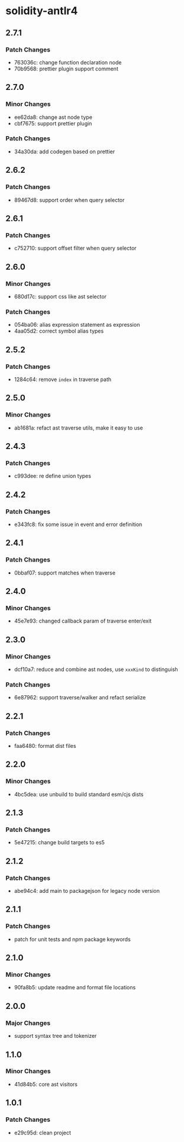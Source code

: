 # solidity-antlr4

## 2.7.1

### Patch Changes

- 763036c: change function declaration node
- 70b9568: prettier plugin support comment

## 2.7.0

### Minor Changes

- ee62da8: change ast node type
- cbf7675: support prettier plugin

### Patch Changes

- 34a30da: add codegen based on prettier

## 2.6.2

### Patch Changes

- 89467d8: support order when query selector

## 2.6.1

### Patch Changes

- c752710: support offset filter when query selector

## 2.6.0

### Minor Changes

- 680d17c: support css like ast selector

### Patch Changes

- 054ba06: alias expression statement as expression
- 4aa05d2: correct symbol alias types

## 2.5.2

### Patch Changes

- 1284c64: remove `index` in traverse path

## 2.5.0

### Minor Changes

- ab1681a: refact ast traverse utils, make it easy to use

## 2.4.3

### Patch Changes

- c993dee: re define union types

## 2.4.2

### Patch Changes

- e343fc8: fix some issue in event and error definition

## 2.4.1

### Patch Changes

- 0bbaf07: support matches when traverse

## 2.4.0

### Minor Changes

- 45e7e93: changed callback param of traverse enter/exit

## 2.3.0

### Minor Changes

- dcf10a7: reduce and combine ast nodes, use `xxxKind` to distinguish

### Patch Changes

- 6e87962: support traverse/walker and refact serialize

## 2.2.1

### Patch Changes

- faa6480: format dist files

## 2.2.0

### Minor Changes

- 4bc5dea: use unbuild to build standard esm/cjs dists

## 2.1.3

### Patch Changes

- 5e47215: change build targets to es5

## 2.1.2

### Patch Changes

- abe94c4: add main to packagejson for legacy node version

## 2.1.1

### Patch Changes

- patch for unit tests and npm package keywords

## 2.1.0

### Minor Changes

- 90fa8b5: update readme and format file locations

## 2.0.0

### Major Changes

- support syntax tree and tokenizer

## 1.1.0

### Minor Changes

- 41d84b5: core ast visitors

## 1.0.1

### Patch Changes

- e29c95d: clean project
